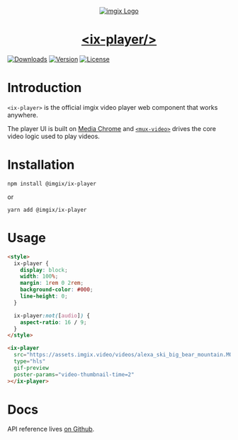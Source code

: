 <p align="center">
  <a href="https://imgix.com/">
    <img src="https://avatars.githubusercontent.com/u/2793044?s=200&v=4" alt="imgix Logo">
    <h1 align="center">&lt;ix-player/&gt;</h1>
  </a>
  <a href="https://npmcharts.com/compare/@imgix/ix-player?interval=30"><img src="https://img.shields.io/npm/dm/@imgix/ix-player.svg?sanitize=true" alt="Downloads"></a>
    <a href="https://www.npmjs.com/package/@imgix/ix-player"><img src="https://img.shields.io/npm/v/@imgix/ix-player.svg?sanitize=true" alt="Version"></a>
    <a href="https://www.npmjs.com/package/@imgix/ix-video"><img src="https://img.shields.io/npm/l/@imgix/ix-video.svg?sanitize=true" alt="License"></a>
</p>

# Introduction

`<ix-player>` is the official imgix video player web component that works anywhere.

The player UI is built on [Media Chrome](https://media-chrome.org) and [`<mux-video>`](../mux-video) drives the core video logic used to play videos.

# Installation

```shell
npm install @imgix/ix-player
```

or

```shell
yarn add @imgix/ix-player
```

# Usage

```html
<style>
  ix-player {
    display: block;
    width: 100%;
    margin: 1rem 0 2rem;
    background-color: #000;
    line-height: 0;
  }

  ix-player:not([audio]) {
    aspect-ratio: 16 / 9;
  }
</style>

<ix-player
  src="https://assets.imgix.video/videos/alexa_ski_big_bear_mountain.MOV?fm=hls"
  type="hls"
  gif-preview
  poster-params="video-thumbnail-time=2"
></ix-player>
```

# Docs

API reference lives [on Github](./REFERENCE.md).
